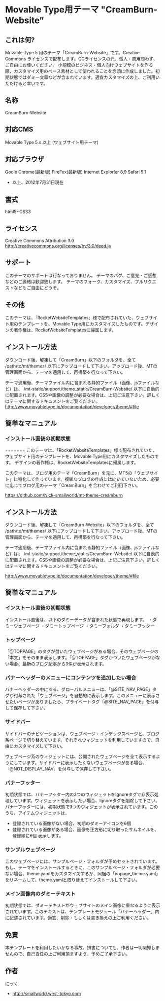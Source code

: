 # Movable Type用テーマ "CreamBurn-Website” #

## これは何? ##
Movable Type 5 用のテーマ「CreamBurn-Website」です。Creative Commons ライセンスで配布します。CCライセンスの元、個人・商用問わず、ご自由にお使いください。
小規模のビジネス・個人向けウェブサイトを作る際、カスタマイズ用のベース素材として使われることを念頭に作成しました。初期状態ではダミー文章などが含まれています。適宜カスタマイズの上、ご利用いただけると幸いです。

## 名称 ##
CreamBurn-Website

## 対応CMS ##
Movable Type 5.x 以上
(ウェブサイト用テーマ)

## 対応ブラウザ ##
Goole Chrome(最新版)
FireFox(最新版)
Internet Explorler 8,9
Safari 5.1
* 以上、2012年7月31日現在

## 書式 ##
html5+CSS3

## ライセンス ##
Creative Commons Attribution 3.0 
http://creativecommons.org/licenses/by/3.0/deed.ja

## サポート ##
このテーマのサポートは行なっておりません。
テーマのバグ、ご意見・ご感想などのご連絡は歓迎致します。
テーマのフォーク、カスタマイズ、プルリクエストなどもご自由にどうぞ。

## その他 ##
このテーマは、「RocketWebsiteTemplates」様で配布されていた、ウェブサイト用のテンプレートを、Movable Type用にカスタマイズしたものです。デザインの著作権は、RocketWebsiteTemplatesに帰属します。

## インストール方法 ##
ダウンロード後、解凍して「CreamBurn」以下のフォルダを、全て /path/to/mt/themes/ 以下にアップロードして下さい。アップロード後、MTの管理画面から、テーマを適用して、再構築を行なって下さい。

テーマ適用後、テーマファイル内に含まれる静的ファイル（画像、jsファイルなど）は、 
/mt-static/support/theme_static/CreamBurn-Website/ 以下に自動的に配置されます。CSSや画像の調整が必要な場合は、上記ご注意下さい。詳しくはテーマに関するドキュメントをご覧ください。
http://www.movabletype.jp/documentation/developer/theme/#file


## 簡単なマニュアル ##

### インストール直後の初期状態 ###

=======
このテーマは、「RocketWebsiteTemplates」様で配布されていた、ウェブサイト用のテンプレートを、Movable Type用にカスタマイズしたものです。 デザインの著作権は、RocketWebsiteTemplatesに帰属します。

このテーマは、ブログ用のテーマ「CreamBurn」を元に、MT5の「ウェブサイト」に特化して作っています。複雑なブログの作成には向いていないため、必要に応じてブログ用のテーマ「CreamBurn」を合わせてご利用下さい。

https://github.com/Nick-smallworld/mt-theme-creamburn

## インストール方法 ##
ダウンロード後、解凍して「CreamBurn-Website」以下のフォルダを、全て /path/to/mt/themes/ 以下にアップロードして下さい。アップロード後、MTの管理画面から、テーマを適用して、再構築を行なって下さい。

テーマ適用後、テーマファイル内に含まれる静的ファイル（画像、jsファイルなど）は、
 /mt-static/support/theme_static/CreamBurn-Website/ 以下に自動的に配置されます。CSSや画像の調整が必要な場合は、上記ご注意下さい。詳しくはテーマに関するドキュメントをご覧ください。
 
http://www.movabletype.jp/documentation/developer/theme/#file

## 簡単なマニュアル ##

### インストール直後の初期状態 ###
インストール直後は、以下のダミーデータが含まれた状態で再現します。
・ダミーウェブページ
・ダミートップページ
・ダミーフォルダ
・ダミーフッター

### トップページ ###
「＠TOPPAGE」のタグが付いたウェブページがある場合、そのウェブページの「本文」をそのまま表示します。「＠TOPPAGE」タグがついたウェブページがない場合、最新のブログ記事から3件が表示されます。

### バナーヘッダーのメニューにコンテンツを追加したい場合 ###
バナーヘッダーの中にある、グローバルメニューは、「@SITE_NAV_PAGE」タグが付与された「ウェブページ」を自動的に表示します。このメニューに表示させたいページがありましたら、プライベートタグ「@SITE_NAV_PAGE」を付与して保存して下さい。

### サイドバー ###
サイドバーのナビゲーションは、ウェブページ・インデックスページと、ブログ系ページで切り替えています。それぞれウィジェットを利用していますので、自由にカスタマイズして下さい。

ウェブページ系のウィジェットには、公開されたウェブページを全て表示するようにしています。サイドバーに表示したくないウェブページがある場合、「@NOT_DISPLAY_NAV」を付与して保存して下さい。

### バナーフッター ###

初期状態では、バナーフッター内の3つのウィジェットをIgnoreタグで非表示処理しています。ウィジェットを表示したい場合、Ignoreタグを削除して下さい。
バナーフッターには、初期状態で3つのウィジェットが表示されています。このうち、アイテムウィジェットは、
* 登録されている画像がない場合、初期のダミーアイコンを6個
* 登録されている画像がある場合、画像を正方形に切り取ったサムネイルを、登録順に6個
表示します。


### サンプルウェブページ  ###

このウェブページには、サンプルページ・フォルダが予めセットされています。もし、テーマをインストールするときに、このサンプルページ・フォルダが必要ない場合、theme.yamlをカスタマイズするか、同梱の「nopage_theme.yaml」をリネームして、theme.yamlと取り替えてインストールして下さい。

### メイン画像内のダミーテキスト ###
初期状態では、ダミーテキストがウェブサイトのメイン画像に重なるように表示されています。このテキストは、テンプレートモジュール「バナーヘッダー」内に記述されています。適宜、削除・もしくは書き換えの上ご利用ください。

## 免責 ##
本テンプレートを利用したいかなる事故、損害についても、作者は一切関知しませんので、自己責任の上ご利用頂ますよう、予めご了承下さい。

## 作者 ##
にっく
* http://smallworld.west-tokyo.com
